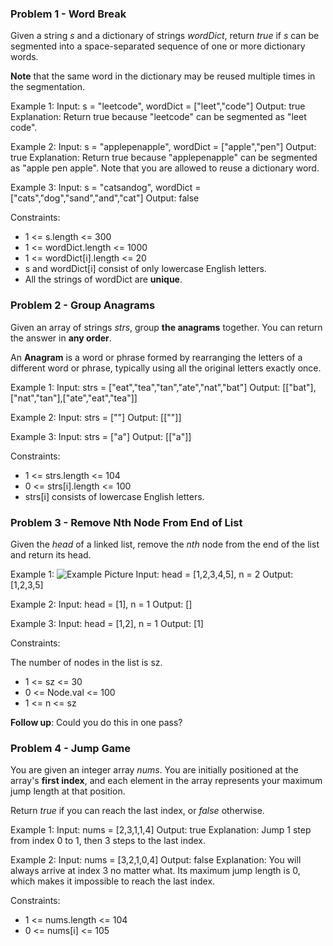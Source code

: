 ### Problem 1 - Word Break
Given a string *s* and a dictionary of strings *wordDict*, return *true* if *s* can be segmented into a space-separated sequence of one or more dictionary words.

**Note** that the same word in the dictionary may be reused multiple times in the segmentation.

Example 1:
Input: s = "leetcode", wordDict = ["leet","code"]
Output: true
Explanation: Return true because "leetcode" can be segmented as "leet code".

Example 2:
Input: s = "applepenapple", wordDict = ["apple","pen"]
Output: true
Explanation: Return true because "applepenapple" can be segmented as "apple pen apple".
Note that you are allowed to reuse a dictionary word.

Example 3:
Input: s = "catsandog", wordDict = ["cats","dog","sand","and","cat"]
Output: false


Constraints:

- 1 <= s.length <= 300
- 1 <= wordDict.length <= 1000
- 1 <= wordDict[i].length <= 20
- s and wordDict[i] consist of only lowercase English letters.
- All the strings of wordDict are **unique**.





### Problem 2 - Group Anagrams
Given an array of strings *strs*, group **the anagrams** together. You can return the answer in **any order**.

An **Anagram** is a word or phrase formed by rearranging the letters of a different word or phrase, typically using all the original letters exactly once.

Example 1:
Input: strs = ["eat","tea","tan","ate","nat","bat"]
Output: [["bat"],["nat","tan"],["ate","eat","tea"]]

Example 2:
Input: strs = [""]
Output: [[""]]

Example 3:
Input: strs = ["a"]
Output: [["a"]]


Constraints:

- 1 <= strs.length <= 104
- 0 <= strs[i].length <= 100
- strs[i] consists of lowercase English letters.





### Problem 3 - Remove Nth Node From End of List
Given the *head* of a linked list, remove the *nth* node from the end of the list and return its head.

Example 1:
![Example Picture](https://assets.leetcode.com/uploads/2020/10/03/remove_ex1.jpg)
Input: head = [1,2,3,4,5], n = 2
Output: [1,2,3,5]

Example 2:
Input: head = [1], n = 1
Output: []

Example 3:
Input: head = [1,2], n = 1
Output: [1]
 

Constraints:

The number of nodes in the list is sz.
- 1 <= sz <= 30
- 0 <= Node.val <= 100
- 1 <= n <= sz
 

**Follow up**: Could you do this in one pass?





### Problem 4 - Jump Game
You are given an integer array *nums*. You are initially positioned at the array's **first index**, and each element in the array represents your maximum jump length at that position.

Return *true* if you can reach the last index, or *false* otherwise.

Example 1:
Input: nums = [2,3,1,1,4]
Output: true
Explanation: Jump 1 step from index 0 to 1, then 3 steps to the last index.

Example 2:
Input: nums = [3,2,1,0,4]
Output: false
Explanation: You will always arrive at index 3 no matter what. Its maximum jump length is 0, which makes it impossible to reach the last index.
 

Constraints:

- 1 <= nums.length <= 104
- 0 <= nums[i] <= 105